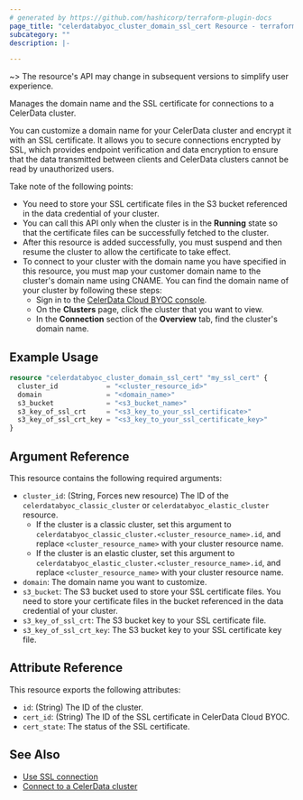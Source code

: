 ```yaml
---
# generated by https://github.com/hashicorp/terraform-plugin-docs
page_title: "celerdatabyoc_cluster_domain_ssl_cert Resource - terraform-provider-celerdatabyoc"
subcategory: ""
description: |-

---
```


~> The resource's API may change in subsequent versions to simplify user experience.

Manages the domain name and the SSL certificate for connections to a CelerData cluster.

You can customize a domain name for your CelerData cluster and encrypt it with an SSL certificate. It allows you to secure connections encrypted by SSL, which provides endpoint verification and data encryption to ensure that the data transmitted between clients and CelerData clusters cannot be read by unauthorized users.

Take note of the following points:

- You need to store your SSL certificate files in the S3 bucket referenced in the data credential of your cluster.
- You can call this API only when the cluster is in the **Running** state so that the certificate files can be successfully fetched to the cluster.
- After this resource is added successfully, you must suspend and then resume the cluster to allow the certificate to take effect.
- To connect to your cluster with the domain name you have specified in this resource, you must map your customer domain name to the cluster's domain name using CNAME. You can find the domain name of your cluster by following these steps:
  - Sign in to the [CelerData Cloud BYOC console](https://cloud.celerdata.com/login).
  - On the **Clusters** page, click the cluster that you want to view.
  - In the **Connection** section of the **Overview** tab, find the cluster's domain name.

## Example Usage

```terraform
resource "celerdatabyoc_cluster_domain_ssl_cert" "my_ssl_cert" {
  cluster_id            = "<cluster_resource_id>"
  domain                = "<domain_name>"
  s3_bucket             = "<s3_bucket_name>"
  s3_key_of_ssl_crt     = "<s3_key_to_your_ssl_certificate>"
  s3_key_of_ssl_crt_key = "<s3_key_to_your_ssl_certificate_key>"
}
```

## Argument Reference

This resource contains the following required arguments:

- `cluster_id`: (String, Forces new resource) The ID of the `celerdatabyoc_classic_cluster` or `celerdatabyoc_elastic_cluster` resource.
  - If the cluster is a classic cluster, set this argument to `celerdatabyoc_classic_cluster.<cluster_resource_name>.id`, and replace `<cluster_resource_name>` with your cluster resource name.
  - If the cluster is an elastic cluster, set this argument to `celerdatabyoc_elastic_cluster.<cluster_resource_name>.id`, and replace `<cluster_resource_name>` with your cluster resource name.
- `domain`: The domain name you want to customize.
- `s3_bucket`: The S3 bucket used to store your SSL certificate files. You need to store your certificate files in the bucket referenced in the data credential of your cluster.
- `s3_key_of_ssl_crt`: The S3 bucket key to your SSL certificate file.
- `s3_key_of_ssl_crt_key`: The S3 bucket key to your SSL certificate key file.

## Attribute Reference

This resource exports the following attributes:

- `id`: (String) The ID of the cluster.
- `cert_id`: (String) The ID of the SSL certificate in CelerData Cloud BYOC.
- `cert_state`: The status of the SSL certificate.

## See Also

- [Use SSL connection](https://docs.celerdata.com/byoc/main/security/ssl_connection)
- [Connect to a CelerData cluster](https://docs.celerdata.com/byoc/main/get_started/connect_cluster)
